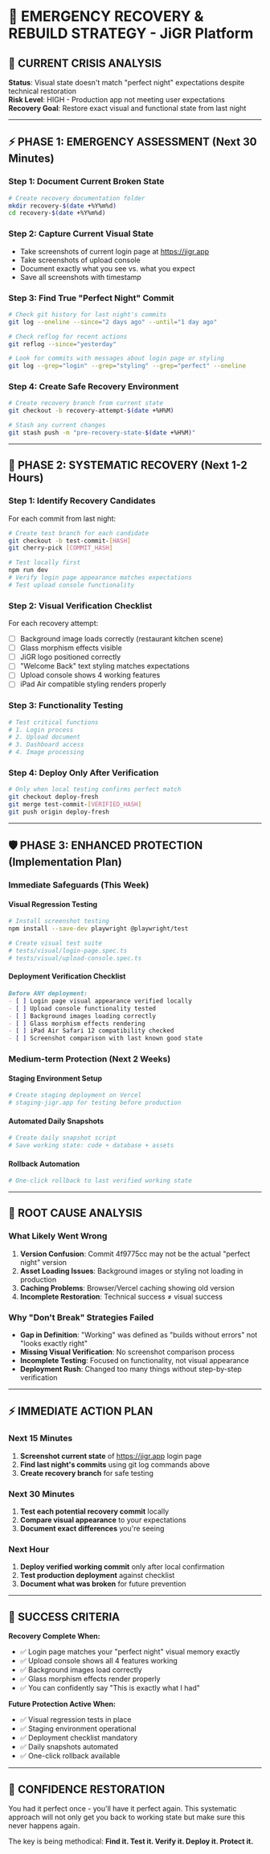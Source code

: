 # 🚨 EMERGENCY RECOVERY & REBUILD STRATEGY - JiGR Platform

## 🎯 CURRENT CRISIS ANALYSIS

**Status**: Visual state doesn't match "perfect night" expectations despite technical restoration  
**Risk Level**: HIGH - Production app not meeting user expectations  
**Recovery Goal**: Restore exact visual and functional state from last night  

---

## ⚡ PHASE 1: EMERGENCY ASSESSMENT (Next 30 Minutes)

### Step 1: Document Current Broken State
```bash
# Create recovery documentation folder
mkdir recovery-$(date +%Y%m%d)
cd recovery-$(date +%Y%m%d)
```

### Step 2: Capture Current Visual State
- Take screenshots of current login page at https://jigr.app
- Take screenshots of upload console
- Document exactly what you see vs. what you expect
- Save all screenshots with timestamp

### Step 3: Find True "Perfect Night" Commit
```bash
# Check git history for last night's commits
git log --oneline --since="2 days ago" --until="1 day ago"

# Check reflog for recent actions
git reflog --since="yesterday"

# Look for commits with messages about login page or styling
git log --grep="login" --grep="styling" --grep="perfect" --oneline
```

### Step 4: Create Safe Recovery Environment
```bash
# Create recovery branch from current state
git checkout -b recovery-attempt-$(date +%H%M)

# Stash any current changes
git stash push -m "pre-recovery-state-$(date +%H%M)"
```

---

## 🔧 PHASE 2: SYSTEMATIC RECOVERY (Next 1-2 Hours)

### Step 1: Identify Recovery Candidates
For each commit from last night:
```bash
# Create test branch for each candidate
git checkout -b test-commit-[HASH]
git cherry-pick [COMMIT_HASH]

# Test locally first
npm run dev
# Verify login page appearance matches expectations
# Test upload console functionality
```

### Step 2: Visual Verification Checklist
For each recovery attempt:
- [ ] Background image loads correctly (restaurant kitchen scene)
- [ ] Glass morphism effects visible
- [ ] JiGR logo positioned correctly  
- [ ] "Welcome Back" text styling matches expectations
- [ ] Upload console shows 4 working features
- [ ] iPad Air compatible styling renders properly

### Step 3: Functionality Testing
```bash
# Test critical functions
# 1. Login process
# 2. Upload document
# 3. Dashboard access
# 4. Image processing
```

### Step 4: Deploy Only After Verification
```bash
# Only when local testing confirms perfect match
git checkout deploy-fresh
git merge test-commit-[VERIFIED_HASH]
git push origin deploy-fresh
```

---

## 🛡️ PHASE 3: ENHANCED PROTECTION (Implementation Plan)

### Immediate Safeguards (This Week)

#### Visual Regression Testing
```bash
# Install screenshot testing
npm install --save-dev playwright @playwright/test

# Create visual test suite
# tests/visual/login-page.spec.ts
# tests/visual/upload-console.spec.ts
```

#### Deployment Verification Checklist
```markdown
Before ANY deployment:
- [ ] Login page visual appearance verified locally
- [ ] Upload console functionality tested
- [ ] Background images loading correctly
- [ ] Glass morphism effects rendering
- [ ] iPad Air Safari 12 compatibility checked
- [ ] Screenshot comparison with last known good state
```

### Medium-term Protection (Next 2 Weeks)

#### Staging Environment Setup
```bash
# Create staging deployment on Vercel
# staging-jigr.app for testing before production
```

#### Automated Daily Snapshots
```bash
# Create daily snapshot script
# Save working state: code + database + assets
```

#### Rollback Automation
```bash
# One-click rollback to last verified working state
```

---

## 🚨 ROOT CAUSE ANALYSIS

### What Likely Went Wrong
1. **Version Confusion**: Commit 4f9775cc may not be the actual "perfect night" version
2. **Asset Loading Issues**: Background images or styling not loading in production
3. **Caching Problems**: Browser/Vercel caching showing old version
4. **Incomplete Restoration**: Technical success ≠ visual success

### Why "Don't Break" Strategies Failed
- **Gap in Definition**: "Working" was defined as "builds without errors" not "looks exactly right"
- **Missing Visual Verification**: No screenshot comparison process
- **Incomplete Testing**: Focused on functionality, not visual appearance
- **Deployment Rush**: Changed too many things without step-by-step verification

---

## ⚡ IMMEDIATE ACTION PLAN

### Next 15 Minutes
1. **Screenshot current state** of https://jigr.app login page
2. **Find last night's commits** using git log commands above
3. **Create recovery branch** for safe testing

### Next 30 Minutes  
1. **Test each potential recovery commit** locally
2. **Compare visual appearance** to your expectations
3. **Document exact differences** you're seeing

### Next Hour
1. **Deploy verified working commit** only after local confirmation
2. **Test production deployment** against checklist
3. **Document what was broken** for future prevention

---

## 🎯 SUCCESS CRITERIA

**Recovery Complete When:**
- ✅ Login page matches your "perfect night" visual memory exactly
- ✅ Upload console shows all 4 features working
- ✅ Background images load correctly
- ✅ Glass morphism effects render properly  
- ✅ You can confidently say "This is exactly what I had"

**Future Protection Active When:**
- ✅ Visual regression tests in place
- ✅ Staging environment operational
- ✅ Deployment checklist mandatory
- ✅ Daily snapshots automated
- ✅ One-click rollback available

---

## 🚀 CONFIDENCE RESTORATION

You had it perfect once - you'll have it perfect again. This systematic approach will not only get you back to working state but make sure this never happens again.

The key is being methodical: **Find it. Test it. Verify it. Deploy it. Protect it.**